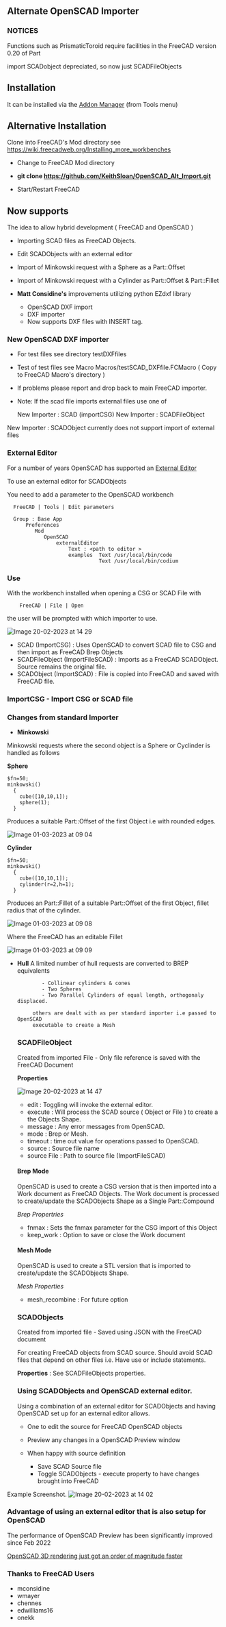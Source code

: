 ## Alternate OpenSCAD Importer

### NOTICES

Functions such as PrismaticToroid require facilities in the FreeCAD version 0.20 of Part

import SCADobject depreciated, so now just SCADFileObjects

## Installation

It can be installed via the [Addon Manager](https://github.com/FreeCAD/FreeCAD-addons) (from Tools menu)


## Alternative Installation

Clone into FreeCAD's Mod directory see https://wiki.freecadweb.org/Installing_more_workbenches

   * Change to FreeCAD Mod directory
   * **git clone https://github.com/KeithSloan/OpenSCAD_Alt_Import.git**

* Start/Restart FreeCAD

## Now supports 

The idea to allow hybrid development ( FreeCAD and OpenSCAD )

* Importing SCAD files as FreeCAD Objects.
* Edit SCADObjects with an external editor
   
* Import of Minkowski request with a Sphere as a Part::Offset
* Import of Minkowski request with a Cylinder as Part::Offset & Part::Fillet

* **Matt Considine's** improvements utilizing python EZdxf library 
 
  * OpenSCAD DXF import
  * DXF importer
  * Now supports DXF files with INSERT tag.
  
  
### New OpenSCAD DXF importer 
  
  * For test files see directory testDXFfiles
  * Test of test files see Macro Macros/testSCAD_DXFfile.FCMacro
    ( Copy to FreeCAD Macro's directory )
  * If problems please report and drop back to main FreeCAD importer.
  * Note: If the scad file imports external files use one of
  
      New Importer : SCAD (importCSG)
      New Importer : SCADFileObject
      
  New Importer : SCADObject currently does not support import of external files    

### External Editor
  
  For a number of years OpenSCAD has supported an [External Editor](https://en.wikibooks.org/wiki/OpenSCAD_User_Manual/Using_an_external_Editor_with_OpenSCAD)
  
  To use an external editor for SCADObjects
  
  You need to add a parameter to the OpenSCAD workbench
  
      FreeCAD | Tools | Edit parameters
  
      Group : Base App
          Preferences
             Mod
                OpenSCAD
                    externalEditor
                        Text : <path to editor > 
                        examples  Text /usr/local/bin/code
                                  Text /usr/local/bin/codium
                        

### Use

With the workbench installed when opening a CSG or SCAD File with 


        FreeCAD | File | Open 

the user will be prompted with which importer to use.

![Image 20-02-2023 at 14 29](https://user-images.githubusercontent.com/2291247/220134298-944e8fe6-4ac6-4db7-b072-fe257e0b0905.jpg)

  * SCAD (ImportCSG)                : Uses OpenSCAD to convert SCAD file to CSG and then import as FreeCAD Brep Objects
  * SCADFileObject (ImportFileSCAD) : Imports as a FreeCAD SCADObject. Source remains the original file.
  * SCADObject (ImportSCAD)         : File is copied into FreeCAD and saved with FreeCAD file.
                        
  ### ImportCSG - Import CSG or SCAD file
  
  ### Changes from standard Importer

* **Minkowski**

Minkowski requests where the second object is a Sphere or Cyclinder is handled as follows

  **Sphere**
  
    $fn=50;
    minkowski()
      {
        cube([10,10,1]);
        sphere(1);
      }
    
Produces a suitable Part::Offset of the first Object i.e with rounded edges.

  ![Image 01-03-2023 at 09 04](https://user-images.githubusercontent.com/2291247/222143274-c61341f5-09ff-4485-8d94-7bdbba79f34d.jpg)

  **Cylinder**
  
    $fn=50;
    minkowski()
      {
        cube([10,10,1]);
        cylinder(r=2,h=1);
      }
      
Produces an Part::Fillet of a suitable Part::Offset of the first Object, fillet radius that of the cylinder.

![Image 01-03-2023 at 09 08](https://user-images.githubusercontent.com/2291247/222143356-2da246cf-095b-4257-af55-a2f05e0b55a6.jpg)

Where the FreeCAD has an editable Fillet

![Image 01-03-2023 at 09 09](https://user-images.githubusercontent.com/2291247/222143386-8ac5e8c4-a505-4f35-9fd6-e12202afd7ed.jpg)


* **Hull** A limited number of hull requests are converted to BREP equivalents
              
              - Collinear cylinders & cones
              - Two Spheres
              - Two Parallel Cylinders of equal length, orthogonaly displaced.
               
           others are dealt with as per standard importer i.e passed to OpenSCAD
           executable to create a Mesh
           
          
  
  ### SCADFileObject
  
  Created from imported File - Only file reference is saved with the FreeCAD Document
  
  **Properties**
  
  ![Image 20-02-2023 at 14 47](https://user-images.githubusercontent.com/2291247/220137934-2fa7cfc5-23aa-4e03-9130-b9ba89fb133c.jpg)
  
  * edit        : Toggling will invoke the external editor.
  * execute     : Will process the SCAD source ( Object or File ) to create a the Objects Shape.
  * message     : Any error messages from OpenSCAD.
  * mode        : Brep or Mesh.
  * timeout     : time out value for operations passed to OpenSCAD.
  * source      : Source file name
  * source File : Path to source file (ImportFileSCAD)
  
  #### Brep Mode
  
  OpenSCAD is used to create a CSG version that is then imported into a Work document as FreeCAD Objects.
  The Work document is processed to create/update the SCADObjects Shape as a Single Part::Compound
  
  *Brep Propertries*
  
  * fnmax     : Sets the fnmax parameter for the CSG import of this Object
  * keep_work : Option to save or close the Work document
  
  #### Mesh Mode
  
  OpenSCAD is used to create a STL version that is imported to create/update the SCADObjects Shape.
  
  *Mesh Properties*
  
  * mesh_recombine : For future option
    
  ### SCADObjects
  
  Created from imported file - Saved using JSON with the FreeCAD document
  
  For creating FreeCAD objects from SCAD source. 
  Should avoid SCAD files that depend on other files i.e. Have use or include statements.
  
  **Properties** : See SCADFileObjects properties.
  
  ### Using SCADObjects and OpenSCAD external editor.
  
  Using a combination of an external editor for SCADObjects and having OpenSCAD set up for an external editor allows.
  
  * One to edit the source for FreeCAD OpenSCAD objects
  * Preview any changes in a OpenSCAD Preview window
  * When happy with source definition
  
    * Save SCAD Source file
    * Toggle SCADObjects - execute property to have changes brought into FreeCAD

Example Screenshot.
![Image 20-02-2023 at 14 02](https://user-images.githubusercontent.com/2291247/220147105-8689b944-315c-47cc-92f7-c3806b088177.jpg)

### Advantage of using an external editor that is also setup for OpenSCAD

The performance of OpenSCAD Preview has been significantly improved since Feb 2022

[OpenSCAD 3D rendering just got an order of magnitude faster](https://ochafik.com/jekyll/update/2022/02/09/openscad-fast-csg-contibution.html)

                      
### Thanks to FreeCAD Users

* mconsidine
* wmayer
* chennes
* edwilliams16
* onekk
